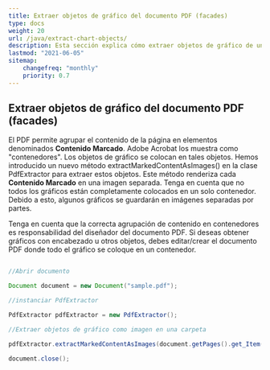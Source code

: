 ```yaml
---
title: Extraer objetos de gráfico del documento PDF (facades)
type: docs
weight: 20
url: /java/extract-chart-objects/
description: Esta sección explica cómo extraer objetos de gráfico de un PDF con Aspose.PDF Facades usando la clase PdfExtractor.
lastmod: "2021-06-05"
sitemap:
    changefreq: "monthly"
    priority: 0.7
---
```


## Extraer objetos de gráfico del documento PDF (facades)

El PDF permite agrupar el contenido de la página en elementos denominados **Contenido Marcado**. Adobe Acrobat los muestra como "contenedores". Los objetos de gráfico se colocan en tales objetos. Hemos introducido un nuevo método extractMarkedContentAsImages() en la clase PdfExtractor para extraer estos objetos. Este método renderiza cada **Contenido Marcado** en una imagen separada. Tenga en cuenta que no todos los gráficos están completamente colocados en un solo contenedor. Debido a esto, algunos gráficos se guardarán en imágenes separadas por partes.

Tenga en cuenta que la correcta agrupación de contenido en contenedores es responsabilidad del diseñador del documento PDF.
 Si deseas obtener gráficos con encabezado u otros objetos, debes editar/crear el documento PDF donde todo el gráfico se coloque en un contenedor.

```java

//Abrir documento

Document document = new Document("sample.pdf");

//instanciar PdfExtractor

PdfExtractor pdfExtractor = new PdfExtractor();

//Extraer objetos de gráfico como imagen en una carpeta

pdfExtractor.extractMarkedContentAsImages(document.getPages().get_Item(1), "C:/Temp/Charts_page_1");

document.close();
```